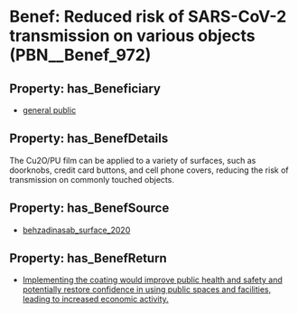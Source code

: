# Benef: __Reduced risk of SARS-CoV-2 transmission on various objects__ (PBN__Benef_972)

## Property: has_Beneficiary

* [general public](../Stakeholder/PBN__Stakeholder_29)

## Property: has_BenefDetails

The Cu2O/PU film can be applied to a variety of surfaces, such as doorknobs, credit card buttons, and cell phone covers, reducing the risk of transmission on commonly touched objects.

## Property: has_BenefSource

* [behzadinasab_surface_2020](../Article/PBN__Article_199)

## Property: has_BenefReturn

* [Implementing the coating would improve public health and safety and potentially restore confidence in using public spaces and facilities, leading to increased economic activity.](../BenefReturn/PBN__BenefReturn_1069)

